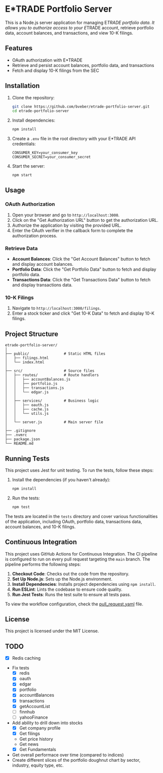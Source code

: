 # E*TRADE Portfolio Server

This is a Node.js server application for managing E*TRADE portfolio data. It allows you to authorize access to your E*TRADE account, retrieve portfolio data, account balances, and transactions, and view 10-K filings.

## Features

- OAuth authorization with E*TRADE
- Retrieve and persist account balances, portfolio data, and transactions
- Fetch and display 10-K filings from the SEC

## Installation

1. Clone the repository:
    ```bash
    git clone https://github.com/bveber/etrade-portfolio-server.git
    cd etrade-portfolio-server
    ```

2. Install dependencies:
    ```bash
    npm install
    ```

3. Create a `.env` file in the root directory with your E*TRADE API credentials:
    ```env
    CONSUMER_KEY=your_consumer_key
    CONSUMER_SECRET=your_consumer_secret
    ```

4. Start the server:
    ```bash
    npm start
    ```

## Usage

### OAuth Authorization

1. Open your browser and go to `http://localhost:3000`.
2. Click on the "Get Authorization URL" button to get the authorization URL.
3. Authorize the application by visiting the provided URL.
4. Enter the OAuth verifier in the callback form to complete the authorization process.

### Retrieve Data

- **Account Balances**: Click the "Get Account Balances" button to fetch and display account balances.
- **Portfolio Data**: Click the "Get Portfolio Data" button to fetch and display portfolio data.
- **Transactions Data**: Click the "Get Transactions Data" button to fetch and display transactions data.

### 10-K Filings

1. Navigate to `http://localhost:3000/filings`.
2. Enter a stock ticker and click "Get 10-K Data" to fetch and display 10-K filings.

## Project Structure

```plaintext
etrade-portfolio-server/
│
├── public/                # Static HTML files
│   ├── filings.html
│   └── index.html
│
├── src/                   # Source files
│   ├── routes/            # Route handlers
│   │   ├── accountBalances.js
│   │   ├── portfolio.js
│   │   ├── transactions.js
│   │   └── edgar.js
│   │
│   ├── services/          # Business logic
│   │   ├── oauth.js
│   │   ├── cache.js
│   │   └── utils.js
│   │
│   └── server.js          # Main server file
│
├── .gitignore
├── .nvmrc
├── package.json
└── README.md
```

## Running Tests

This project uses Jest for unit testing. To run the tests, follow these steps:

1. Install the dependencies (if you haven't already):
    ```bash
    npm install
    ```

2. Run the tests:
    ```bash
    npm test
    ```

The tests are located in the `tests` directory and cover various functionalities of the application, including OAuth, portfolio data, transactions data, account balances, and 10-K filings.

## Continuous Integration

This project uses GitHub Actions for Continuous Integration. The CI pipeline is configured to run on every pull request targeting the `main` branch. The pipeline performs the following steps:

1. **Checkout Code**: Checks out the code from the repository.
2. **Set Up Node.js**: Sets up the Node.js environment.
3. **Install Dependencies**: Installs project dependencies using `npm install`.
4. **Run ESLint**: Lints the codebase to ensure code quality.
5. **Run Jest Tests**: Runs the test suite to ensure all tests pass.

To view the workflow configuration, check the [pull_request.yaml](.github/workflows/pull_request.yaml) file.

## License

This project is licensed under the MIT License.

## TODO

- [x] Redis caching
- Fix tests
    - [x] redis
    - [x] oauth
    - [x] edgar
    - [x] portfolio
    - [x] accountBalances
    - [x] transactions
    - [x] getAccountList
    - [ ] finnhub
    - [ ] yahooFinance
- Add ability to drill down into stocks
    - [x] Get company profile
    - [x] Get filings
    - Get price history
    - Get news
    - [x] Get Fundamentals
- Get overall performace over time (compared to indices)
- Create different slices of the portfolio doughnut chart by sector, industry, equity type, etc.